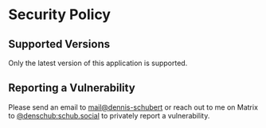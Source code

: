 # Security Policy

## Supported Versions

Only the latest version of this application is supported.

## Reporting a Vulnerability

Please send an email to [mail@dennis-schubert](mailto:mail@dennis-schubert) or reach out to me on Matrix to [@denschub:schub.social](https://matrix.to/#/@denschub:schub.social) to privately report a vulnerability.

